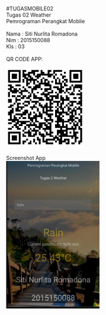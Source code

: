 #TUGASMOBILE02<br>
Tugas 02 Weather <br> 
Pemrograman Perangkat Moblie
<br><br>
Nama : Siti Nurlita Romadona
<br>
Nim  : 2015150088
<br>
Kls  : 03
<br><br>
QR CODE APP:
<br><br><img src="ssbrcode.png">
<br><br>
Screenshot App<br>
<img height="50%"  width="50%" src="ssapp.png">
